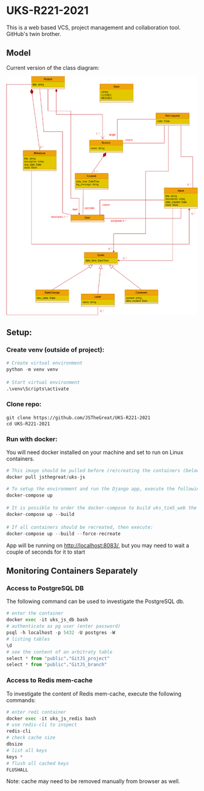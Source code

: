 # UKS-R221-2021


This is a web based VCS, project management and collaboration tool. GitHub's twin brother.

## Model
Current version of the class diagram:

![class diagram](https://github.com/JSTheGreat/UKS-R221-2021/blob/feature-class_diagram/uml/oop_diagram.drawio.png?raw=true)

## Setup:

### Create venv (outside of project):

```python
# Create virtual environment
python -m venv venv

# Start virtual environment
.\venv\Scripts\activate
```

### Clone repo:

```
git clone https://github.com/JSTheGreat/UKS-R221-2021
cd UKS-R221-2021
```

### Run with docker:

You will need docker installed on your machine and set to run on Linux containers.

```python
# This image should be pulled before (re)creating the containers (below)
docker pull jsthegreat/uks-js
```

```python
# To setup the environment and run the Django app, execute the following command:
docker-compose up

# It is possible to order the docker-compose to build uks_tim5_web the container:
docker-compose up --build

# If all containers should be recreated, then execute:
docker-compose up --build --force-recreate
```

App will be running on [http://localhost:8083/](http://localhost:8083/), but you may need to wait a couple of seconds for it to start


## Monitoring Containers Separately

### Access to PostgreSQL DB

The following command can be used to investigate the PostgreSQL db.

```python
# enter the container
docker exec -it uks_js_db bash
# authenticate as pg user (enter password)
psql -h localhost -p 5432 -U postgres -W
# listing tables 
\d 
# see the content of an arbitraty table
select * from "public"."GitJS_project"
select * from "public"."GitJS_branch"
```

### Access to Redis mem-cache

To investigate the content of Redis mem-cache, execute the following commands:

```python
# enter redi container
docker exec -it uks_js_redis bash
# use redis-cli to inspect
redis-cli
# check cache size
dbsize
# list all keys
keys *
# flush all cached keys
FLUSHALL
```

Note: cache may need to be removed manually from browser as well.

